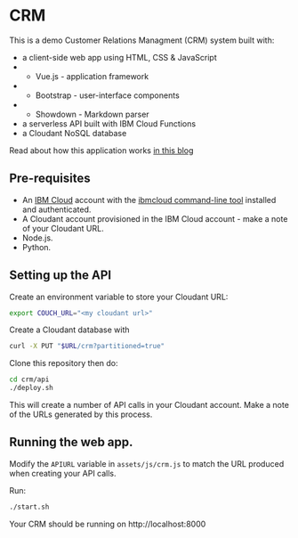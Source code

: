 # CRM

This is a demo Customer Relations Managment (CRM) system built with:

- a client-side web app using HTML, CSS & JavaScript
- - Vue.js - application framework
- - Bootstrap - user-interface components
- - Showdown - Markdown parser
- a serverless API built with IBM Cloud Functions
- a Cloudant NoSQL database

Read about how this application works [in this blog](https://blog.cloudant.com/2019/03/29/Building-a-CRM-System.html)

## Pre-requisites

- An [IBM Cloud](https://www.ibm.com/cloud/) account with the [ibmcloud command-line tool](https://console.bluemix.net/openwhisk/learn/cli) installed and authenticated.
- A Cloudant account provisioned in the IBM Cloud account - make a note of your Cloudant URL.
- Node.js.
- Python.

## Setting up the API

Create an environment variable to store your Cloudant URL:

```sh
export COUCH_URL="<my cloudant url>"
```

Create a Cloudant database with

```sh
curl -X PUT "$URL/crm?partitioned=true"
```

Clone this repository then do:

```sh
cd crm/api
./deploy.sh
```

This will create a number of API calls in your Cloudant account. Make a note of the URLs generated by this process.

## Running the web app.

Modify the `APIURL` variable in `assets/js/crm.js` to match the URL produced when creating your API calls.

Run:

```sh
./start.sh
```

Your CRM should be running on http://localhost:8000


